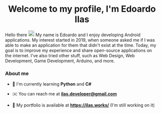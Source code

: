 <h1 align="center">Welcome to my profile, I'm Edoardo Ilas</h1>

<p>Hello there <img src="https://raw.githubusercontent.com/MartinHeinz/MartinHeinz/master/wave.gif" width="20px" height="20px"> My name is Edoardo and I enjoy developing Android applications. My interest started in 2019, when someone asked me if I was able to make an application for them that didn't exist at the time. Today, my goal is to improve my experience and share open-source applications on the internet. I've also tried other stuff, such as Web Design, Web Development, Game Development, Arduino, and more.</p>

### About me

- 📖 I'm currently learning **Python** and **C#**

- ✉️ You can reach me at **ilas.developer@gmail.com**

- 💼 My portfolio is available at **https://ilas.works/** (I'm still working on it)
